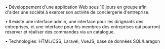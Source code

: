 • Développement d'une application Web sous 10 jours en groupe afin d'aider une société à exercer son activité de conciergerie d'entreprise.

• Il existe une interface admin, une interface pour les dirigeants des entreprises, et une interface pour les membres des entreprises qui pourront reserver et réaliser des commandes via un catalogue.

• Technologies: HTML/CSS, Laravel, VueJS, base de données SQL/Laragon
